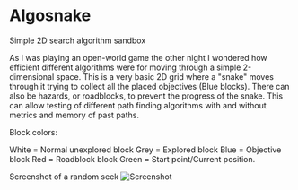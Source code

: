 # Algosnake
Simple 2D search algorithm sandbox


As I was playing an open-world game the other night I wondered how efficient different algorithms were for moving through a simple 2-dimensional space. This is a very basic 2D grid where a "snake" moves through it trying to collect all the placed objectives (Blue blocks). There can also be hazards, or roadblocks, to prevent the progress of the snake. This can allow testing of different path finding algorithms with and without metrics and memory of past paths. 

Block colors:

White = Normal unexplored block
Grey = Explored block
Blue = Objective block
Red = Roadblock block
Green = Start point/Current position.



Screenshot of a random seek
![Screenshot](https://i.imgur.com/hX7sBSS.jpg)
